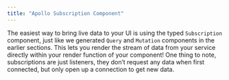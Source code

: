 ```yaml
---
title: "Apollo Subscription Component"
---
```


The easiest way to bring live data to your UI is using the typed `Subscription` component, just like we generated `Query` and `Mutation` components in the earlier sections. This lets you render the stream of data from your service directly within your render function of your component! One thing to note, subscriptions are just listeners, they don’t request any data when first connected, but only open up a connection to get new data.